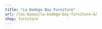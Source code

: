 ```yaml
---
title: "La Bodega Bay Furniture"
url: /los-banos/la-bodega-bay-furniture-4/
shop: furniture
---
```

